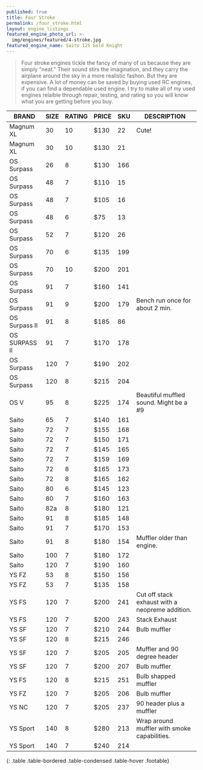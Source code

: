 ```yaml
---
published: true
title: Four Stroke
permalink: /four_stroke.html
layout: engine_listings
featured_engine_photo_url: >-
  img/engines/featured/4-stroke.jpg
featured_engine_name: Saito 125 Gold Knight
---
```
















> Four stroke engines tickle the fancy of many of us because they are simply "neat." Their sound stirs the imagination, and they carry the airplane around the sky in a more realistic fashon.  But they are expensive.  A lot of money can be saved by buying used RC engines, if you can find a dependable used engine. I try to make all of my used engines relaible through repair, testing, and rating so you will know what you are getting before you buy.

BRAND             | SIZE  | RATING | PRICE | SKU   | DESCRIPTION
------------------|-------|--------|-------|-------|---------------------
Magnum XL         | 30    | 10     | $130  | 22    | Cute!
Magnum XL         | 30    | 10     | $130  | 21    |
OS Surpass        | 26    | 8      | $130  | 166   |
OS Surpass        | 48    | 7      | $110  | 15    |
OS Surpass        | 48    | 7      | $105  | 16    |
OS Surpass        | 48    | 6      | $75   | 13    |
OS Surpass        | 52    | 7      | $120  | 26    |
OS Surpass        | 70    | 6      | $135  | 199   |
OS Surpass        | 70    | 10     | $200  | 201   |
OS Surpass        | 91    | 7      | $160  | 141   |
OS Surpass        | 91    | 9      | $200  | 179   |Bench run once for about 2 min.
OS Surpass II     | 91    | 8      | $185  | 86    |
OS SURPASS II     | 91    | 7      | $170  | 178   |
OS Surpass        | 120   | 7      | $190  | 202   |
OS Surpass        | 120   | 8      | $215  | 204   |
OS V              | 95    | 8      | $225  | 174   | Beautiful muffled sound. Might be a #9
Saito             | 65    | 7      | $140  | 161   |
Saito             | 72    | 7      | $155  | 168   |
Saito             | 72    | 7      | $150  | 171   |
Saito             | 72    | 7      | $145  | 165   |
Saito             | 72    | 7      | $159  | 169   |
Saito             | 72    | 8      | $165  | 173   |  
Saito             | 72    | 8      | $165  | 162   |
Saito             | 80    | 6      | $145  | 123   | 
Saito             | 80    | 7      | $160  | 163   |
Saito             | 82a   | 8      | $180  | 121   |
Saito             | 91    | 8      | $185  | 148   |
Saito             | 91    | 7      | $170  | 153   |
Saito             | 91    | 8      | $180  | 154   | Muffler older than engine. 
Saito             | 100   | 7      | $180  | 172   |
Saito             | 120   | 7      | $190  | 160   |
YS FZ             | 53    | 8      | $150  | 156   |
YS FZ             | 53    | 7      | $135  | 158   |
YS FS             | 120   | 7      | $200  | 241   | Cut off stack exhaust with a neopreme addition.
YS FS             | 120   | 7      | $200  | 243   | Stack Exhaust
YS SF             | 120   | 7      | $210  | 244   | Bulb muffler
YS SF             | 120   | 8      | $215  | 246   |  
YS SF             | 120   | 7      | $205  | 205   | Muffler and 90 degree header
YS SF             | 120   | 7      | $200  | 207   | Bulb muffler
YS FS             | 120   | 8      | $215  | 251   | Bulb shapped muffler
YS FZ             | 120   | 7      | $205  | 206   | Bulb muffler
YS NC             | 120   | 7      | $205  | 237   | 90 header plus a muffler
YS Sport          | 140   | 8      | $280  | 213   | Wrap around muffler with smoke capabilities.
YS Sport          | 140   | 7      | $240  | 214   |                                      
{: .table .table-bordered .table-condensed .table-hover .footable}
